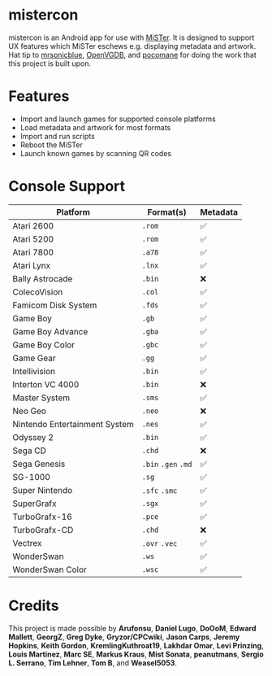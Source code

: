 # mistercon

mistercon is an Android app for use with [MiSTer](https://github.com/MiSTer-devel/Main_MiSTer/wiki). It is designed to support UX features which MiSTer eschews e.g. displaying metadata and artwork. Hat tip to [mrsonicblue](https://github.com/mrsonicblue), [OpenVGDB](https://github.com/OpenVGDB), and [pocomane](https://github.com/pocomane) for doing the work that this project is built upon.

# Features

* Import and launch games for supported console platforms
* Load metadata and artwork for most formats
* Import and run scripts
* Reboot the MiSTer
* Launch known games by scanning QR codes

# Console Support


Platform  | Format(s) | Metadata
| - | - | - |
Atari 2600 | `.rom` | :white_check_mark:
Atari 5200 | `.rom` | :white_check_mark:
Atari 7800 | `.a78` | :white_check_mark:
Atari Lynx | `.lnx` | :white_check_mark:
Bally Astrocade | `.bin` | :x:
ColecoVision | `.col` | :white_check_mark:
Famicom Disk System | `.fds` | :white_check_mark:
Game Boy | `.gb` | :white_check_mark:
Game Boy Advance | `.gba` | :white_check_mark:
Game Boy Color | `.gbc` | :white_check_mark:
Game Gear | `.gg` | :white_check_mark:
Intellivision | `.bin` | :white_check_mark:
Interton VC 4000 | `.bin` | :x:
Master System | `.sms` | :white_check_mark:
Neo Geo | `.neo` | :x:
Nintendo Entertainment System | `.nes` | :white_check_mark:
Odyssey 2 | `.bin` | :white_check_mark:
Sega CD | `.chd` | :x:
Sega Genesis | `.bin` `.gen` `.md` | :white_check_mark:
SG-1000 | `.sg` | :white_check_mark:
Super Nintendo | `.sfc` `.smc` | :white_check_mark:
SuperGrafx | `.sgx` | :white_check_mark:
TurboGrafx-16 | `.pce` | :white_check_mark:
TurboGrafx-CD | `.chd` | :x:
Vectrex | `.ovr` `.vec` | :white_check_mark:
WonderSwan | `.ws` | :white_check_mark:
WonderSwan Color | `.wsc` | :white_check_mark:

# Credits

This project is made possible by **Arufonsu**, **Daniel Lugo**, **DoOoM**, **Edward Mallett**, **GeorgZ**, **Greg Dyke**, **Gryzor/CPCwiki**, **Jason Carps**, **Jeremy Hopkins**, **Keith Gordon**, **KremlingKuthroat19**, **Lakhdar Omar**, **Levi Prinzing**, **Louis Martinez**, **Marc SE**, **Markus Kraus**, **Mist Sonata**, **peanutmans**, **Sergio L. Serrano**, **Tim Lehner**, **Tom B**, and **Weasel5053**.
